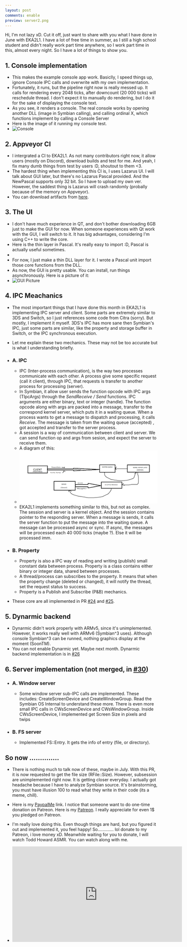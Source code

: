 ```yaml
--- 
layout: post
comments: enable
preview: server2.png
---
```


Hi, I'm not lazy xD. Cut it off, just want to share with you what I have done in June with EKA2L1. I have a lot of free time in summer, as I
still a high school student and didn't really work part time anywhere, so I work part time in this, almost every night. So I have a lot of things 
to show you.

## 1. Console implementation
- This makes the example console app work. Basiclly, I speed things up, ignore Console IPC calls and overwrite with my own implementation. 
- Fortunately, it runs, but the pipeline right now is really messed up. It calls for rendering every 2048 ticks, after downcount (20 000 ticks) will
reschedule thread. I don't expect it to manually do rendering, but I do it for the sake of displaying the console text.
- As you see, it renders a console. The real console works by opening another DLL (image in Symbian calling), and calling ordinal X, which functions
implement by calling a Console Server
- Here is the image of it running my console test. 
- ![Console](https://media.discordapp.net/attachments/431430141319708692/455664435717996544/Symbian.png?width=255&height=473)

## 2. Appveyor CI
- I intergrated a CI to EKA2L1. As not many contributors right now, it allow users (mostly on Discord), download builds and test for me. And yeah,
I fix many dumb things from test by users :D, shoutout to them <3.
- The hardest thing when implementing this CI is, I uses Lazarus UI. I will talk about GUI later, but there's no Lazarus Pascal provided. And the NewPascal
supports only 32 bit. So I have to upload my own ver. However, the saddest thing is Lazarus will crash randomly (probally because of the memory on 
Appveyor).
- You can download artifacts from [here](https://ci.appveyor.com/project/bentokun/eka2l1-mjiuq).

## 3. The UI
- I don't have much experience in QT, and don't bother downloading 6GB just to make the GUI for now. When someone experiences with Qt work with the GUI,
I will switch to it. It has big advantages, considering I'm using C++ to write the core. 
- Here is the thin layer in Pascal. It's really easy to import :D, Pascal is actually useful sometimes.
- <script src="https://gist.github.com/bentokun/7d55361402977c987132d61fd60a5a92.js"></script>
- For now, I just make a thin DLL layer for it. I wrote a Pascal unit import those core functions from the DLL.
- As now, the GUI is pretty usable. You can install, run things asynchronously. Here is a picture of it:
- ![GUI Picture](https://media.discordapp.net/attachments/431430141319708692/455663094807658497/Symbian.JPG?width=645&height=474)

## 4. IPC Meachanics
- The most important things that I have done this month in EKA2L1 is implementing IPC server and client. Some parts are extremely similar to 3DS and 
Switch, so I just references some code from Citra (sorry). But mostly, I implement it myself. 3DS's IPC has more sane then Symbian's IPC, just some parts
are similar, like the property and storage buffer in Switch, or the IPC synchronous execution. 
- Let me explain these two mechanics. These may not be too accurate but is what I understanding briefly.

- ### A. IPC
   * IPC (Inter-process communication), is the way two processes communicate with each other. A process give some specific request (call it client), through 
   IPC, that requests is transfer to another process for processing (server).
   * In Symbian, it allow user sends the function opcode with IPC args (TIpcArgs) through the *SendReceive / Send* functions. IPC arguments are either
   binary, text or integer (handle). The function opcode along with args are packed into a message, transfer to the correspond kernel server, which puts it
   in a waiting queue. When a process wants to get a message to dispatch and processing, it calls *Receive*. The message is taken from the waiting queue (accepted)
   , got accepted and transfer to the server process.
   * A session is a way of communication between client and server. We can send function op and args from sesion, and expect the server to receive them.
   * A diagram of this:
   * ![Diagram server](/assets/server2.png)
   * EKA2L1 implements something similar to this, but not as complex. The session and server is a kernel object. 
   And the session contains pointer to the responding server. When a message is sends, it calls the server function to put the message into the waiting queue.
   A message can be processed async or sync. If async, the messages will be processed each 40 000 ticks (maybe ?). Else it will be processed imm.
   
- ### B. Property
    * Property is also a IPC way of reading and writing (publish) small constant data between process. Property is a class contains either binary or integer data, shared 
	between processes.
	*  A thread/process can subscribes to the property. It means that when the property change (deleted or changed), it will notify the thread, set the request status 
	to success.
	* Property is a Publish and Subscribe (P&B) mechanics.
	
- These core are all implemented in PR [#24](https://github.com/EKA2L1/EKA2L1/pull/24) and [#25](https://github.com/EKA2L1/EKA2L1/pull/25).

## 5. Dynarmic backend
- Dynarmic didn't work properly with ARMv5, since it's unimplemented. However, it works really well with ARMv6 (Symbian^3 uses). Although console Symbian^3
can be runned, nothing graphics display at the moment (SoonTM). 
- You can not enable Dynarmic yet. Maybe next month. Dynarmic backend implementation is in [#26](https://github.com/EKA2L1/EKA2L1/pull/26)

## 6. Server implementation (not merged, in [#30](https://github.com/EKA2L1/EKA2L1/pull/30))
- ### A. Window server 
   * Some window server sub-IPC calls are implemented. These includes: CreateScreenDevice and CreateWindowGroup. Read the Symbian OS Internal to understand
   these more. There is even more small IPC calls in CWsScreenDevice and CWsWindowGroup. Inside CWsScreenDevice, I implemented get Screen Size in pixels and twips
   
- ### B. FS server
   * Implemented FS::Entry. It gets the info of entry (file, or directory).

## So now ..............
   
- There is nothing much to talk now of these, maybe in July. With this PR, it is now requested to get the file size (RFile::Size). However, subsession are
unimplemented right now. It is getting closer everyday. I actually got headache because I have to analyze Symbian source. It's brainstorming, you must have
illusion 100 to read what they write in their code (its a meme, chill).

- Here is my [PaypalMe](https://paypal.me/Thi573) link. I notice that someone want to do one-time donation on Patreon. Here is my [Patreon](https://patreon.com/fewdspuck).
I really appreciate for even 1$ you pledged on Patreon.

- I'm really love doing this. Even though things are hard, but you figured it out and implemented it, you feel happy! So............. lol donate to my Patreon, i love money xD.
Meanwhile waiting for you to donate, I will watch Todd Howard ASMR. You can watch along with me.

- <iframe width="560" height="315" src="https://www.youtube.com/embed/3uOPGkEJ56Q" frameborder="0" allow="autoplay; encrypted-media" allowfullscreen></iframe>


